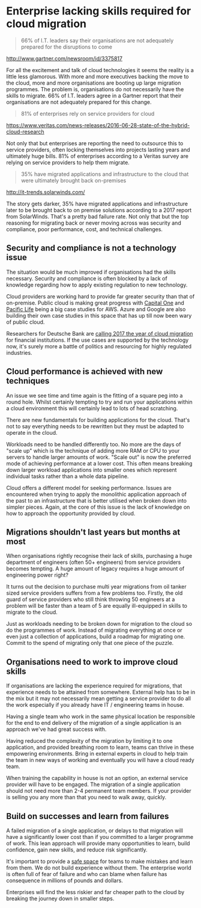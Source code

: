 # Enterprise lacking skills required for cloud migration

> 66% of I.T. leaders say their organisations are not adequately prepared for the disruptions to come

http://www.gartner.com/newsroom/id/3375817

For all the excitement and talk of cloud technologies it seems the reality is a little less glamorous. With more and more executives backing the move to the cloud, more and more organisations are booting up large migration programmes. The problem is, organisations do not necessarily have the skills to migrate. 66% of I.T. leaders agree in a Gartner report that their organisations are not adequately prepared for this change.

> 81% of enterprises rely on service providers for cloud

https://www.veritas.com/news-releases/2016-06-28-state-of-the-hybrid-cloud-research

Not only that but enterprises are reporting the need to outsource this to service providers, often locking themselves into projects lasting years and ultimately huge bills. 81% of enterprises according to a Veritas survey are relying on service providers to help them migrate.

> 35% have migrated applications and infrastructure to the cloud that were ultimately brought back on-premises

http://it-trends.solarwinds.com/

The story gets darker, 35% have migrated applications and infrastructure later to be brought back to on premise solutions according to a 2017 report from SolarWinds. That's a pretty bad failure rate. Not only that but the top reasoning for migrating back or never moving across was security and compliance, poor performance, cost, and technical challenges.

## Security and compliance is not a technology issue

The situation would be much improved if organisations had the skills necessary. Security and compliance is often blocked by a lack of knowledge regarding how to apply existing regulation to new technology.

Cloud providers are working hard to provide far greater security than that of on-premise. Public cloud is making great progress with [Capital One](https://aws.amazon.com/solutions/case-studies/capital-one/) and [Pacific Life](https://aws.amazon.com/solutions/case-studies/pacific-life-insurance/) being a big case studies for AWS. Azure and Google are also building their own case studies in this space that has up till now been wary of public cloud.

Researchers for Deutsche Bank are [calling 2017 the year of cloud migration](https://blogs.wsj.com/cio/2016/06/09/big-banks-starting-to-embrace-public-cloud-deutsche-bank-says/) for financial institutions. If the use cases are supported by the technology now, it's surely more a battle of politics and resourcing for highly regulated industries.

## Cloud performance is achieved with new techniques

An issue we see time and time again is the fitting of a square peg into a round hole. Whilst certainly tempting to try and run your applications within a cloud environment this will certainly lead to lots of head scratching.

There are new fundamentals for building applications for the cloud. That's not to say everything needs to be rewritten but they must be adapted to operate in the cloud.

Workloads need to be handled differently too. No more are the days of "scale up" which is the technique of adding more RAM or CPU to your servers to handle larger amounts of work. "Scale out" is now the preferred mode of achieving performance at a lower cost. This often means breaking down larger workload applications into smaller ones which represent individual tasks rather than a whole data pipeline.

Cloud offers a different model for seeking performance. Issues are encountered when trying to apply the monolithic application approach of the past to an infrastructure that is better utilised when broken down into simpler pieces. Again, at the core of this issue is the lack of knowledge on how to approach the opportunity provided by cloud.

## Migrations shouldn't last years but months at most

When organisations rightly recognise their lack of skills, purchasing a huge department of engineers (often 50+ engineers) from service providers becomes tempting. A huge amount of legacy requires a huge amount of engineering power right?

It turns out the decision to purchase multi year migrations from oil tanker sized service providers suffers from a few problems too. Firstly, the old guard of service providers who still think throwing 50 engineers at a problem will be faster than a team of 5 are equally ill-equipped in skills to migrate to the cloud.

Just as workloads needing to be broken down for migration to the cloud so do the programmes of work. Instead of migrating everything at once or even just a collection of applications, build a roadmap for migrating one. Commit to the spend of migrating only that one piece of the puzzle.

## Organisations need to work to improve cloud skills

If organisations are lacking the experience required for migrations, that experience needs to be attained from somewhere. External help has to be in the mix but it may not necessarily mean getting a service provider to do all the work especially if you already have IT / engineering teams in house.

Having a single team who work in the same physical location be responsible for the end to end delivery of the migration of a single application is an approach we've had great success with.

Having reduced the complexity of the migration by limiting it to one application, and provided breathing room to learn, teams can thrive in these empowering environments. Bring in external experts in cloud to help train the team in new ways of working and eventually you will have a cloud ready team.

When training the capability in house is not an option, an external service provider will have to be engaged. The migration of a single application should not need more than 2-4 permanent team members. If your provider is selling you any more than that you need to walk away, quickly.

## Build on successes and learn from failures

A failed migration of a single application, or delays to that migration will have a significantly lower cost than if you committed to a larger programme of work. This lean approach will provide many opportunities to learn, build confidence, gain new skills, and reduce risk significantly.

It's important to provide a [safe space](https://www.madetech.com/blog/learning-from-mistakes) for teams to make mistakes and learn from them. We do not build experience without them. The enterprise world is often full of fear of failure and who can blame when failure has consequence in millions of pounds and dollars.

Enterprises will find the less riskier and far cheaper path to the cloud by breaking the journey down in smaller steps.
